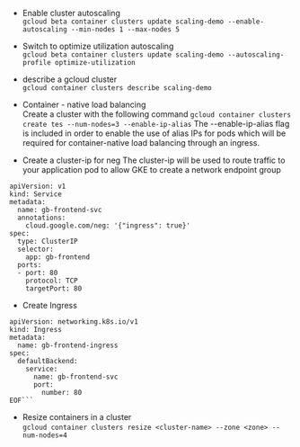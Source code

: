 - Enable cluster autoscaling  
  `gcloud beta container clusters update scaling-demo --enable-autoscaling --min-nodes 1 --max-nodes 5`

- Switch to optimize utilization autoscaling  
  `gcloud beta container clusters update scaling-demo --autoscaling-profile optimize-utilization`

- describe a gcloud cluster  
  `gcloud container clusters describe scaling-demo `

- Container - native load balancing  
   Create a cluster with the following command
  `gcloud container clusters create tes --num-nodes=3 --enable-ip-alias`
  The --enable-ip-alias flag is included in order to enable the use of alias IPs for pods which will be required for container-native load balancing through an ingress.

- Create a cluster-ip for neg
  The cluster-ip will be used to route traffic to your application pod to allow GKE to create a network endpoint group

```
apiVersion: v1
kind: Service
metadata:
  name: gb-frontend-svc
  annotations:
    cloud.google.com/neg: '{"ingress": true}'
spec:
  type: ClusterIP
  selector:
    app: gb-frontend
  ports:
  - port: 80
    protocol: TCP
    targetPort: 80
```

- Create Ingress

````cat << EOF > gb_frontend_ingress.yaml
apiVersion: networking.k8s.io/v1
kind: Ingress
metadata:
  name: gb-frontend-ingress
spec:
  defaultBackend:
    service:
      name: gb-frontend-svc
      port:
        number: 80
EOF```
````

- Resize containers in a cluster  
  `gcloud container clusters resize <cluster-name> --zone <zone> --num-nodes=4`
